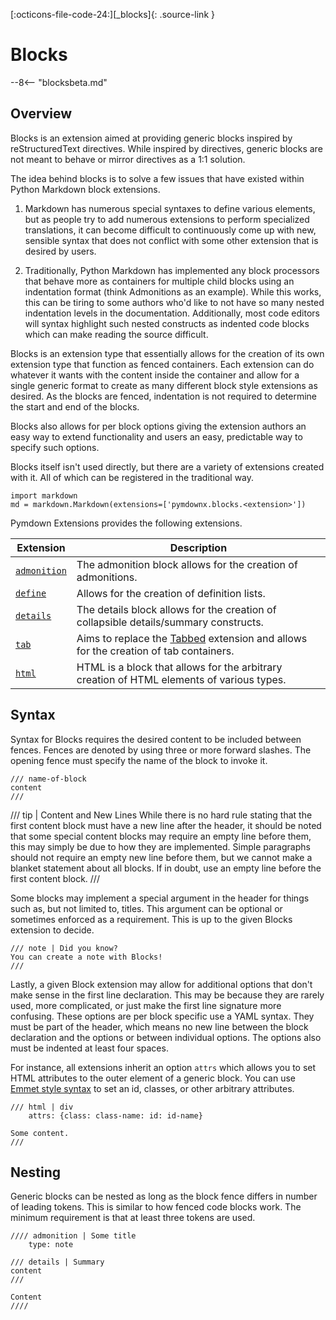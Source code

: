[:octicons-file-code-24:][_blocks]{: .source-link }

# Blocks

--8<-- "blocksbeta.md"

## Overview

Blocks is an extension aimed at providing generic blocks inspired by reStructuredText directives. While inspired by
directives, generic blocks are not meant to behave or mirror directives as a 1:1 solution.

The idea behind blocks is to solve a few issues that have existed within Python Markdown block extensions.

1. Markdown has numerous special syntaxes to define various elements, but as people try to add numerous extensions to
   perform specialized translations, it can become difficult to continuously come up with new, sensible syntax that does
   not conflict with some other extension that is desired by users.

2. Traditionally, Python Markdown has implemented any block processors that behave more as containers for multiple child
   blocks using an indentation format (think Admonitions as an example). While this works, this can be tiring to some
   authors who'd like to not have so many nested indentation levels in the documentation. Additionally, most code
   editors will syntax highlight such nested constructs as indented code blocks which can make reading the source
   difficult.

Blocks is an extension type that essentially allows for the creation of its own extension type that function as fenced
containers. Each extension can do whatever it wants with the content inside the container and allow for a single generic
format to create as many different block style extensions as desired. As the blocks are fenced, indentation is not
required to determine the start and end of the blocks.

Blocks also allows for per block options giving the extension authors an easy way to extend functionality and users an
easy, predictable way to specify such options.

Blocks itself isn't used directly, but there are a variety of extensions created with it. All of which can be registered
in the traditional way.

```py3
import markdown
md = markdown.Markdown(extensions=['pymdownx.blocks.<extension>'])
```

Pymdown Extensions provides the following extensions.

Extension                               |  Description
--------------------------------------- | -----------
[`admonition`](./plugins/admonition.md) | The admonition block allows for the creation of admonitions.
[`define`](./plugins/definition.md)     | Allows for the creation of definition lists.
[`details`](./plugins/details.md)       | The details block allows for the creation of collapsible details/summary constructs.
[`tab`](./plugins/tab.md)               | Aims to replace the [Tabbed](../tabbed.md) extension and allows for the creation of tab containers.
[`html`](./plugins/html.md)             | HTML is a block that allows for the arbitrary creation of HTML elements of various types.

## Syntax

Syntax for Blocks requires the desired content to be included between fences. Fences are denoted by using three or
more forward slashes. The opening fence must specify the name of the block to invoke it.

```
/// name-of-block
content
///
```

/// tip | Content and New Lines
While there is no hard rule stating that the first content block must have a new line after the header, it should be
noted that some special content blocks may require an empty line before them, this may simply be due to how they are
implemented. Simple paragraphs should not require an empty new line before them, but we cannot make a blanket
statement about all blocks. If in doubt, use an empty line before the first content block.
///

Some blocks may implement a special argument in the header for things such as, but not limited to, titles. This
argument can be optional or sometimes enforced as a requirement. This is up to the given Blocks extension to decide.

```
/// note | Did you know?
You can create a note with Blocks!
///
```

Lastly, a given Block extension may allow for additional options that don't make sense in the first line declaration.
This may be because they are rarely used, more complicated, or just make the first line signature more confusing. These
options are per block specific use a YAML syntax. They must be part of the header, which means no new line between the
block declaration and the options or between individual options. The options also must be indented at least four spaces.

For instance, all extensions inherit an option `attrs` which allows you to set HTML attributes to the outer element of a
generic block. You can use [Emmet style syntax](https://docs.emmet.io/abbreviations/syntax/) to set an id, classes, or
other arbitrary attributes.

```
/// html | div
    attrs: {class: class-name: id: id-name}

Some content.
///
```

## Nesting

Generic blocks can be nested as long as the block fence differs in number of leading tokens. This is similar to how
fenced code blocks work. The minimum requirement is that at least three tokens are used.

```
//// admonition | Some title
    type: note

/// details | Summary
content
///

Content
////
```
